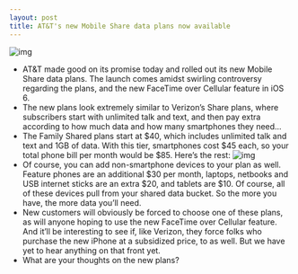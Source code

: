 ```yaml
---
layout: post
title: AT&T's new Mobile Share data plans now available
---
```

![img](http://media.idownloadblog.com/wp-content/uploads/2012/08/att-mobile-share-plans-e1345783775707.png)
* AT&T made good on its promise today and rolled out its new Mobile Share data plans. The launch comes amidst swirling controversy regarding the plans, and the new FaceTime over Cellular feature in iOS 6.
* The new plans look extremely similar to Verizon’s Share plans, where subscribers start with unlimited talk and text, and then pay extra according to how much data and how many smartphones they need…
* The Family Shared plans start at $40, which includes unlimited talk and text and 1GB of data. With this tier, smartphones cost $45 each, so your total phone bill per month would be $85. Here’s the rest:
![img](http://media.idownloadblog.com/wp-content/uploads/2012/08/att-mobile-share-plans-chart.jpg)
* Of course, you can add non-smartphone devices to your plan as well. Feature phones are an additional $30 per month, laptops, netbooks and USB internet sticks are an extra $20, and tablets are $10. Of course, all of these devices pull from your shared data bucket. So the more you have, the more data you’ll need.
* New customers will obviously be forced to choose one of these plans, as will anyone hoping to use the new FaceTime over Cellular feature. And it’ll be interesting to see if, like Verizon, they force folks who purchase the new iPhone at a subsidized price, to as well. But we have yet to hear anything on that front yet.
* What are your thoughts on the new plans?

